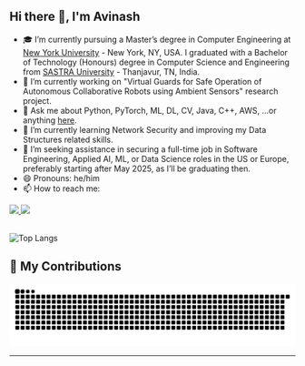 ## Hi there 👋, I'm Avinash

- 🎓 I’m currently pursuing a Master’s degree in Computer Engineering at [New York University](https://www.nyu.edu) - New York, NY, USA. I graduated with a Bachelor of Technology (Honours) degree in Computer Science and Engineering from [SASTRA University](https://sastra.edu) - Thanjavur, TN, India.
- 🔭 I’m currently working on "Virtual Guards for Safe Operation of Autonomous Collaborative Robots using Ambient Sensors" research project.
- 💬 Ask me about Python, PyTorch, ML, DL, CV, Java, C++, AWS, ...or anything [here](https://github.com/AvinX12/AvinX12/issues).
- 🌱 I’m currently learning Network Security and improving my Data Structures related skills.
- 🤔 I’m seeking assistance in securing a full-time job in Software Engineering, Applied AI, ML, or Data Science roles in the US or Europe, preferably starting after May 2025, as I’ll be graduating then.
- 😄 Pronouns: he/him
- 📫 How to reach me:

<!--
**AvinX12/AvinX12** is a ✨ _special_ ✨ repository because its `README.md` (this file) appears on your GitHub profile.

Here are some ideas to get you started:

- 🔭 I’m currently working on ...
- 🌱 I’m currently learning ...
- 👯 I’m looking to collaborate on ...
- 🤔 I’m looking for help with ...
- 💬 Ask me about ...
- 📫 How to reach me: ...
- 😄 Pronouns: ...
- ⚡ Fun fact: ...
-->

<div align="left">
  <a href="mailto:durga.avinash.kodavalla@nyu.com?subject=[GitHub]">
    <img src="https://img.shields.io/badge/Gmail-D14836?style=for-the-badge&logo=gmail&logoColor=white" />
  </a>
  <a href="https://www.linkedin.com/in/dakodavalla/" target="_blank">
    <img src="https://img.shields.io/badge/LinkedIn-0077B5?style=for-the-badge&logo=linkedin&logoColor=white" target="_blank" />
  </a>
</div>

<br>
  
![Top Langs](https://github-readme-stats.vercel.app/api/top-langs/?username=AvinX12&size_weight=0.5&count_weight=0.5&layout=compact)


## 🐍 My Contributions

<div align="center">
  <picture>
    <source media="(prefers-color-scheme: dark)" srcset="https://raw.githubusercontent.com/AvinX12/AvinX12/output/github-contribution-grid-snake-dark.svg" />
    <source media="(prefers-color-scheme: light)" srcset="https://raw.githubusercontent.com/AvinX12/AvinX12/output/github-contribution-grid-snake.svg" />
    <img alt="github-snake" src="https://raw.githubusercontent.com/AvinX12/AvinX12/output/github-contribution-grid-snake.svg" />
  </picture>
</div>

<hr>
